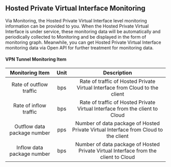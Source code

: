## Hosted Private Virtual Interface Monitoring
Via Monitoring, the Hosted Private Virtual Interface level monitoring information can be provided to you. When the Hosted Private Virtual Interface is under service, these monitoring data will be automatically and periodically collected to Monitoring and be displayed in the form of monitoring graph. Meanwhile, you can get Hosted Private Virtual Interface monitoring data via Open API for further treatment for monitoring data.

#### VPN Tunnel Monitoring Item

| Monitoring Item | Unit | Description |
|:---:|:---:|:---:|
| Rate of outflow traffic | bps | Rate of traffic of Hosted Private Virtual Interface from Cloud to the client |
| Rate of inflow traffic | bps | Rate of traffic of Hosted Private Virtual Interface from the client to Cloud |
| Outflow data package number | pps | Number of data package of Hosted Private Virtual Interface from Cloud to the client |
| Inflow data package number | bps | Number of data package of Hosted Private Virtual Interface from the client to Cloud |
